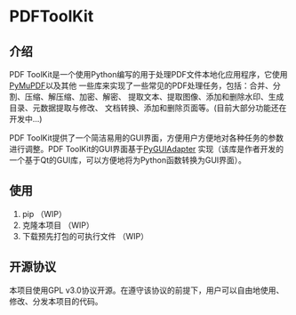 # PDFToolKit

## 介绍

PDF ToolKit是一个使用Python编写的用于处理PDF文件本地化应用程序，它使用[PyMuPDF](https://pymupdf.readthedocs.io/en/latest/)以及其他
一些库来实现了一些常见的PDF处理任务，包括：合并、分割、压缩、解压缩、加密、解密、 提取文本、提取图像、添加和删除水印、生成目录、元数据提取与修改、
文档转换、添加和删除页面等。(目前大部分功能还在开发中...)

PDF ToolKit提供了一个简洁易用的GUI界面，方便用户方便地对各种任务的参数进行调整。PDF ToolKit的GUI界面基于[PyGUIAdapter](https://github.com/zimolab/PyGUIAdapter)
实现（该库是作者开发的一个基于Qt的GUI库，可以方便地将为Python函数转换为GUI界面）。

## 使用

1. pip （WIP）
2. 克隆本项目 （WIP）
3. 下载预先打包的可执行文件 （WIP）


## 开源协议

本项目使用GPL v3.0协议开源。在遵守该协议的前提下，用户可以自由地使用、修改、分发本项目的代码。

